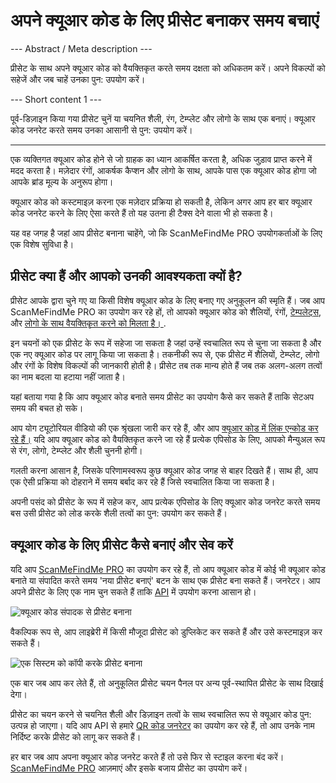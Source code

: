 <h1>अपने क्यूआर कोड के लिए प्रीसेट बनाकर समय बचाएं</h1>

--- Abstract / Meta description ---

प्रीसेट के साथ अपने क्यूआर कोड को वैयक्तिकृत करते समय दक्षता को अधिकतम करें। अपने विकल्पों को सहेजें और जब चाहें उनका पुन: उपयोग करें।

--- Short content 1 ---

पूर्व-डिज़ाइन किया गया प्रीसेट चुनें या चयनित शैली, रंग, टेम्प्लेट और लोगो के साथ एक बनाएं। क्यूआर कोड जनरेट करते समय उनका आसानी से पुन: उपयोग करें।

----------

<p>एक व्यक्तिगत क्यूआर कोड होने से जो ग्राहक का ध्यान आकर्षित करता है, अधिक जुड़ाव प्राप्त करने में मदद करता है। मज़ेदार रंगों, आकर्षक कैप्शन और लोगो के साथ, आपके पास एक क्यूआर कोड होगा जो आपके ब्रांड मूल्य के अनुरूप होगा।</p>

<p>क्यूआर कोड को कस्टमाइज़ करना एक मज़ेदार प्रक्रिया हो सकती है, लेकिन अगर आप हर बार क्यूआर कोड जनरेट करने के लिए ऐसा करते हैं तो यह उतना ही टैक्स देने वाला भी हो सकता है। </p>

<p>यह वह जगह है जहां आप प्रीसेट बनाना चाहेंगे, जो कि ScanMeFindMe PRO उपयोगकर्ताओं के लिए एक विशेष सुविधा है।</p>

<h2>प्रीसेट क्या हैं और आपको उनकी आवश्यकता क्यों है?</h2>

<p>प्रीसेट आपके द्वारा चुने गए या किसी विशेष क्यूआर कोड के लिए बनाए गए अनुकूलन की स्मृति हैं। जब आप ScanMeFindMe PRO का उपयोग कर रहे हों, तो आपको क्यूआर कोड को शैलियों, रंगों, <a href="#article:about_templates">टेम्पलेट्स</a>, और <a href="#article:about_logos">लोगो के साथ वैयक्तिकृत करने को मिलता है। </a>.</p>

<p>इन चयनों को एक प्रीसेट के रूप में सहेजा जा सकता है जहां उन्हें स्वचालित रूप से चुना जा सकता है और एक नए क्यूआर कोड पर लागू किया जा सकता है। तकनीकी रूप से, एक प्रीसेट में शैलियों, टेम्प्लेट, लोगो और रंगों के विशेष विकल्पों की जानकारी होती है। प्रीसेट तब तक मान्य होते हैं जब तक अलग-अलग तत्वों का नाम बदला या हटाया नहीं जाता है। </p>

<p>यहां बताया गया है कि आप क्यूआर कोड बनाते समय प्रीसेट का उपयोग कैसे कर सकते हैं ताकि सेटअप समय की बचत हो सके। </p>

<p>आप योग ट्यूटोरियल वीडियो की एक श्रृंखला जारी कर रहे हैं, और आप <a href="#article:about_static">क्यूआर कोड में लिंक एन्कोड कर रहे हैं।</a> यदि आप क्यूआर कोड को वैयक्तिकृत करने जा रहे हैं प्रत्येक एपिसोड के लिए, आपको मैन्युअल रूप से रंग, लोगो, टेम्प्लेट और शैली चुननी होगी।</p>

<p>गलती करना आसान है, जिसके परिणामस्वरूप कुछ क्यूआर कोड जगह से बाहर दिखते हैं। साथ ही, आप एक ऐसी प्रक्रिया को दोहराने में समय बर्बाद कर रहे हैं जिसे स्वचालित किया जा सकता है। </p>

<p>अपनी पसंद को प्रीसेट के रूप में सहेज कर, आप प्रत्येक एपिसोड के लिए क्यूआर कोड जनरेट करते समय बस उसी प्रीसेट को लोड करके शैली तत्वों का पुन: उपयोग कर सकते हैं। </p>

<h2>क्यूआर कोड के लिए प्रीसेट कैसे बनाएं और सेव करें</h2>

<p>यदि आप <a href="#pro">ScanMeFindMe PRO</a> का उपयोग कर रहे हैं, तो आप क्यूआर कोड में कोई भी क्यूआर कोड बनाते या संपादित करते समय 'नया प्रीसेट बनाएं' बटन के साथ एक प्रीसेट बना सकते हैं। जनरेटर। आप अपने प्रीसेट के लिए एक नाम चुन सकते हैं ताकि <a href="#about:api" title="QR code API">API</a> में उपयोग करना आसान हो।</p>

<p वर्ग = "छवि धारक">
    <img src="https://media.scanmefindme.com/blog/about_presets/files/img 1 - Presets.png"
        alt="क्यूआर कोड संपादक से प्रीसेट बनाना">
</p>

<p>वैकल्पिक रूप से, आप लाइब्रेरी में किसी मौजूदा प्रीसेट को डुप्लिकेट कर सकते हैं और उसे कस्टमाइज़ कर सकते हैं। </p>

<p वर्ग = "छवि धारक">
    <img src="https://media.scanmefindme.com/blog/about_presets/files/img 2 - preset.png को अनुकूलित करें"
        alt="एक सिस्टम को कॉपी करके प्रीसेट बनाना">
</p>

<p>एक बार जब आप कर लेते हैं, तो अनुकूलित प्रीसेट चयन पैनल पर अन्य पूर्व-स्थापित प्रीसेट के साथ दिखाई देगा। </p>

<p>प्रीसेट का चयन करने से चयनित शैली और डिज़ाइन तत्वों के साथ स्वचालित रूप से क्यूआर कोड पुन: उत्पन्न हो जाएगा। यदि आप API से हमारे <a href="#static:url">QR कोड जनरेटर</a> का उपयोग कर रहे हैं, तो आप उनके नाम निर्दिष्ट करके प्रीसेट को लागू कर सकते हैं।</p>

<p>हर बार जब आप अपना क्यूआर कोड जनरेट करते हैं तो उसे फिर से स्टाइल करना बंद करें। <a href="#pro">ScanMeFindMe PRO</a> आज़माएं और इसके बजाय प्रीसेट का उपयोग करें। </p>
